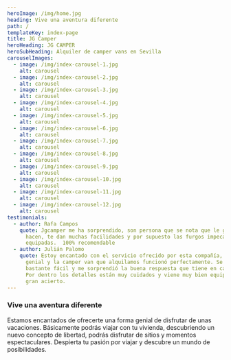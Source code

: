 ```yaml
---
heroImage: /img/home.jpg
heading: Vive una aventura diferente
path: /
templateKey: index-page
title: JG Camper
heroHeading: JG CAMPER
heroSubHeading: Alquiler de camper vans en Sevilla
carouselImages:
  - image: /img/index-carousel-1.jpg
    alt: carousel
  - image: /img/index-carousel-2.jpg
    alt: carousel
  - image: /img/index-carousel-3.jpg
    alt: carousel
  - image: /img/index-carousel-4.jpg
    alt: carousel
  - image: /img/index-carousel-5.jpg
    alt: carousel
  - image: /img/index-carousel-6.jpg
    alt: carousel
  - image: /img/index-carousel-7.jpg
    alt: carousel
  - image: /img/index-carousel-8.jpg
    alt: carousel
  - image: /img/index-carousel-9.jpg
    alt: carousel
  - image: /img/index-carousel-10.jpg
    alt: carousel
  - image: /img/index-carousel-11.jpg
    alt: carousel
  - image: /img/index-carousel-12.jpg
    alt: carousel
testimonials:
  - author: Rafa Campos
    quote: Jgcamper me ha sorprendido, son persona que se nota que le gusta lo que
      hacen, te dan muchas facilidades y por supuesto las furgos impecable y muy
      equipadas.  100% recomendable
  - author: Julián Palomo
    quote: Estoy encantado con el servicio ofrecido por esta compañía, el trato fue
      genial y la camper van que alquilamos funcionó perfectamente. Se conduce
      bastante fácil y me sorprendió la buena respuesta que tiene en carretera.
      Por dentro los detalles están muy cuidados y viene muy bien equipada. Un
      gran acierto.
---
```


### Vive una aventura diferente

Estamos encantados de ofrecerte una forma genial de disfrutar de unas vacaciones. Básicamente podrás viajar con tu vivienda, descubriendo un nuevo concepto de libertad, podrás disfrutar de sitios y momentos espectaculares. Despierta tu pasión por viajar y descubre un mundo de posibilidades.
